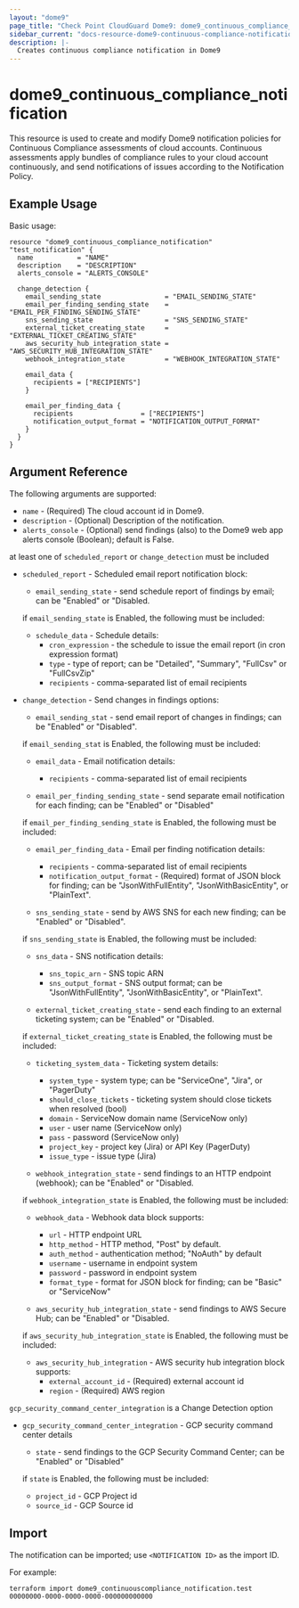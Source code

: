 ```yaml
---
layout: "dome9"
page_title: "Check Point CloudGuard Dome9: dome9_continuous_compliance_notification"
sidebar_current: "docs-resource-dome9-continuous-compliance-notification"
description: |-
  Creates continuous compliance notification in Dome9
---
```


# dome9_continuous_compliance_notification

This resource is used  to create and modify Dome9  notification policies for Continuous Compliance assessments of cloud accounts. Continuous assessments apply bundles of compliance rules to your cloud account continuously, and send notifications of issues according to the Notification Policy.

## Example Usage

Basic usage:

```hcl
resource "dome9_continuous_compliance_notification" "test_notification" {
  name           = "NAME"
  description    = "DESCRIPTION"
  alerts_console = "ALERTS_CONSOLE"

  change_detection {
    email_sending_state                = "EMAIL_SENDING_STATE"
    email_per_finding_sending_state    = "EMAIL_PER_FINDING_SENDING_STATE"
    sns_sending_state                  = "SNS_SENDING_STATE"
    external_ticket_creating_state     = "EXTERNAL_TICKET_CREATING_STATE"
    aws_security_hub_integration_state = "AWS_SECURITY_HUB_INTEGRATION_STATE"
    webhook_integration_state          = "WEBHOOK_INTEGRATION_STATE"

    email_data {
      recipients = ["RECIPIENTS"]
    }

    email_per_finding_data {
      recipients                 = ["RECIPIENTS"]
      notification_output_format = "NOTIFICATION_OUTPUT_FORMAT"
    }
  }
}

```

## Argument Reference

The following arguments are supported:

* `name` - (Required) The cloud account id in Dome9.
* `description` - (Optional) Description of the notification.
* `alerts_console` - (Optional) send  findings (also) to the Dome9 web app alerts console (Boolean); default is False.

at least one of `scheduled_report` or `change_detection` must be included

* `scheduled_report` - Scheduled email report notification  block:
    * `email_sending_state` - send schedule report of findings by email; can be  "Enabled" or "Disabled.
	
	if `email_sending_state` is Enabled, the following must be included:
	
    * `schedule_data` -  Schedule details:
        * `cron_expression` -  the schedule to issue the email report (in cron expression format)
        * `type` - type of report; can be  "Detailed", "Summary", "FullCsv" or "FullCsvZip"
        * `recipients` - comma-separated list of email recipients

* `change_detection` -   Send changes in findings options:
    * `email_sending_stat` - send email report of changes in findings; can be "Enabled" or "Disabled".
	
	if `email_sending_stat`  is Enabled, the following must be included:
	
    * `email_data` - Email notification details:
        * `recipients` -  comma-separated list of email recipients

    * `email_per_finding_sending_state` - send separate email  notification for each finding; can be "Enabled" or "Disabled"
	
	if `email_per_finding_sending_state`  is Enabled, the following must be included:

    * `email_per_finding_data` - Email per finding notification details:
        * `recipients` - comma-separated list of email recipients
        * `notification_output_format` - (Required) format of JSON block for finding; can be  "JsonWithFullEntity", "JsonWithBasicEntity", or "PlainText".
	
    * `sns_sending_state` - send  by AWS SNS for each new finding; can be  "Enabled" or "Disabled".
    
	if `sns_sending_state`  is Enabled, the following must be included:
	
	* `sns_data` - SNS notification details:
        * `sns_topic_arn` - SNS topic ARN
        * `sns_output_format` - SNS output format; can be  "JsonWithFullEntity", "JsonWithBasicEntity", or "PlainText".
    
	* `external_ticket_creating_state` - send each finding to an external ticketing system; can be  "Enabled" or "Disabled.
    
	if `external_ticket_creating_state`  is Enabled, the following must be included:
	
	* `ticketing_system_data` - Ticketing system details:
        * `system_type` - system type; can be "ServiceOne", "Jira", or "PagerDuty"
        * `should_close_tickets` - ticketing system should close tickets when resolved (bool)
        * `domain` - ServiceNow domain name (ServiceNow only)
        * `user` - user name (ServiceNow only)
        * `pass` - password (ServiceNow only)
        * `project_key` - project key (Jira) or API Key (PagerDuty)
        * `issue_type` - issue type (Jira)
	
   
    * `webhook_integration_state` - send findings to an HTTP endpoint (webhook); can be  "Enabled" or "Disabled.
	
	if `webhook_integration_state`  is Enabled, the following must be included:
		
    * `webhook_data` - Webhook data block supports:
        * `url` - HTTP endpoint URL 
        * `http_method` - HTTP method, "Post" by default.
        * `auth_method` - authentication method; "NoAuth" by default
        * `username` - username in endpoint system
        * `password` - password in endpoint system
        * `format_type` - format for JSON block for finding; can be "Basic" or "ServiceNow"
		
	 * `aws_security_hub_integration_state` - send findings to AWS Secure Hub; can be "Enabled" or "Disabled.
	
	if `aws_security_hub_integration_state`  is Enabled, the following must be included:
		
    * `aws_security_hub_integration` - AWS security hub integration block supports:
        * `external_account_id` - (Required) external account id
        * `region` - (Required) AWS region	
		
`gcp_security_command_center_integration` is a Change Detection option

* `gcp_security_command_center_integration` - GCP security command center details
    * `state` - send findings to the GCP Security Command Center; can be "Enabled" or "Disabled" 
    
	if `state` is Enabled, the following must be included:
	
	* `project_id` - GCP Project id 
    * `source_id` - GCP Source id 

## Import

The notification can be imported; use `<NOTIFICATION ID>` as the import ID. 

For example:

```shell
terraform import dome9_continuouscompliance_notification.test 00000000-0000-0000-0000-000000000000
```

